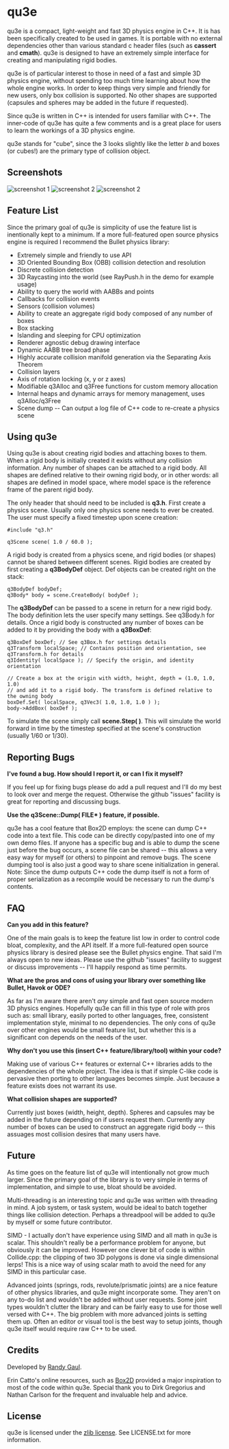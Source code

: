 qu3e
====

qu3e is a compact, light-weight and fast 3D physics engine in C++. It is has been specifically created to be used in games. It is portable with no external dependencies other than various standard c header files (such as **cassert** and **cmath**). qu3e is designed to have an extremely simple interface for creating and manipulating rigid bodies.

qu3e is of particular interest to those in need of a fast and simple 3D physics engine, without spending too much time learning about how the whole engine works. In order to keep things very simple and friendly for new users, only box collision is supported. No other shapes are supported (capsules and spheres may be added in the future if requested).

Since qu3e is written in C++ is intended for users familiar with C++. The inner-code of qu3e has quite a few comments and is a great place for users to learn the workings of a 3D physics engine.

qu3e stands for "cube", since the 3 looks slightly like the letter *b* and boxes (or cubes!) are the primary type of collision object.

Screenshots
-----------

![screenshot 1](/screenshots/screen0.PNG?raw=true)
![screenshot 2](/screenshots/screen1.PNG?raw=true)
![screenshot 2](/screenshots/anim0.gif?raw=true)

Feature List
------------

Since the primary goal of qu3e is simplicity of use the feature list is inentionally kept to a minimum. If a more full-featured open source physics engine is required I recommend the Bullet physics library:
* Extremely simple and friendly to use API
* 3D Oriented Bounding Box (OBB) collision detection and resolution
* Discrete collision detection
* 3D Raycasting into the world (see RayPush.h in the demo for example usage)
* Ability to query the world with AABBs and points
* Callbacks for collision events
* Sensors (collision volumes)
* Ability to create an aggregate rigid body composed of any number of boxes
* Box stacking
* Islanding and sleeping for CPU optimization
* Renderer agnostic debug drawing interface
* Dynamic AABB tree broad phase
* Highly accurate collision manifold generation via the Separating Axis Theorem
* Collision layers
* Axis of rotation locking (x, y or z axes)
* Modifiable q3Alloc and q3Free functions for custom memory allocation
* Internal heaps and dynamic arrays for memory management, uses q3Alloc/q3Free
* Scene dump -- Can output a log file of C++ code to re-create a physics scene

Using qu3e
----------

Using qu3e is about creating rigid bodies and attaching boxes to them. When a rigid body is initially created it exists without any collision information. Any number of shapes can be attached to a rigid body. All shapes are defined relative to their owning rigid body, or in other words: all shapes are defined in model space, where model space is the reference frame of the parent rigid body.

The only header that should need to be included is **q3.h**. First create a physics scene. Usually only one physics scene needs to ever be created. The user must specify a fixed timestep upon scene creation:

    #include "q3.h"
	
    q3Scene scene( 1.0 / 60.0 );

A rigid body is created from a physics scene, and rigid bodies (or shapes) cannot be shared between different scenes. Rigid bodies are created by first creating a **q3BodyDef** object. Def objects can be created right on the stack:

    q3BodyDef bodyDef;
	q3Body* body = scene.CreateBody( bodyDef );

The **q3BodyDef** can be passed to a scene in return for a new rigid body. The body definition lets the user specify many settings. See q3Body.h for details. Once a rigid body is constructed any number of boxes can be added to it by providing the body with a **q3BoxDef**:

    q3BoxDef boxDef; // See q3Box.h for settings details
	q3Transform localSpace; // Contains position and orientation, see q3Transform.h for details
	q3Identity( localSpace ); // Specify the origin, and identity orientation
	
	// Create a box at the origin with width, height, depth = (1.0, 1.0, 1.0)
	// and add it to a rigid body. The transform is defined relative to the owning body
	boxDef.Set( localSpace, q3Vec3( 1.0, 1.0, 1.0 ) );
	body->AddBox( boxDef );
	
To simulate the scene simply call **scene.Step( )**. This will simulate the world forward in time by the timestep specified at the scene's construction (usually 1/60 or 1/30).

Reporting Bugs
--------------
<b>I've found a bug. How should I report it, or can I fix it myself?</b>

If you feel up for fixing bugs please do add a pull request and I'll do my best to look over and merge the request. Otherwise the github "issues" facility is great for reporting and discussing bugs.

<b>Use the q3Scene::Dump( FILE* ) feature, if possible.</b>

qu3e has a cool feature that Box2D employs: the scene can dump C++ code into a text file. This code can be directly copy/pasted into one of my own demo files. If anyone has a specific bug and is able to dump the scene just before the bug occurs, a scene file can be shared -- this allows a very easy way for myself (or others) to pinpoint and remove bugs. The scene dumping tool is also just a good way to share scene initialization in general. Note: Since the dump outputs C++ code the dump itself is not a form of proper serialization as a recompile would be necessary to run the dump's contents.


FAQ
---

<b>Can you add in this feature?</b>

One of the main goals is to keep the feature list low in order to control code bloat, complexity, and the API itself. If a more full-featured open source physics library is desired please see the Bullet physics engine. That said I'm always open to new ideas. Please use the github "issues" facility to suggest or discuss improvements -- I'll happily respond as time permits.

<b>What are the pros and cons of using your library over something like Bullet, Havok or ODE?</b>

As far as I'm aware there aren't *any* simple and fast open source modern 3D physics engines. Hopefully qu3e can fill in this type of role with pros such as: small library, easily ported to other languages, free, consistent implementation style, minimal to no dependencies. The only cons of qu3e over other engines would be small feature list, but whether this is a significant con depends on the needs of the user.

<b>Why don't you use this (insert C++ feature/library/tool) within your code?</b>

Making use of various C++ features or external C++ libraries adds to the dependencies of the whole project. The idea is that if simple C-like code is pervasive then porting to other languages becomes simple. Just because a feature exists does not warrant its use.

<b>What collision shapes are supported?</b>

Currently just boxes (width, height, depth). Spheres and capsules may be added in the future depending on if users request them. Currently any number of boxes can be used to construct an aggregate rigid body -- this assuages most collision desires that many users have.

Future
------

As time goes on the feature list of qu3e will intentionally not grow much larger. Since the primary goal of the library is to very simple in terms of implementation, and simple to use, bloat should be avoided.

Multi-threading is an interesting topic and qu3e was written with threading in mind. A job system, or task system, would be ideal to batch together things like collision detection. Perhaps a threadpool will be added to qu3e by myself or some future contributor.

SIMD - I actually don't have experience using SIMD and all math in qu3e is scalar. This shouldn't really be a performance problem for anyone, but obviously it can be improved. However one clever bit of code is within Collide.cpp: the clipping of two 3D polygons is done via single dimensional lerps! This is a nice way of using scalar math to avoid the need for any SIMD in this particular case.

Advanced joints (springs, rods, revolute/prismatic joints) are a nice feature of other physics libraries, and qu3e might incorporate some. They aren't on any to-do list and wouldn't be added without user requests. Some joint types wouldn't clutter the library and can be fairly easy to use for those well versed with C++. The big problem with more advanced joints is setting them up. Often an editor or visual tool is the best way to setup joints, though qu3e itself would require raw C++ to be used.

Credits
-------
Developed by [Randy Gaul](http://randygaul.net).

Erin Catto's online resources, such as [Box2D](http://box2d.org) provided a major inspiration to most of the code within qu3e. Special thank you to Dirk Gregorius and Nathan Carlson for the frequent and invaluable help and advice.

License
-------

qu3e is licensed under the [zlib license](http://en.wikipedia.org/wiki/Zlib_License). See LICENSE.txt for more information.
